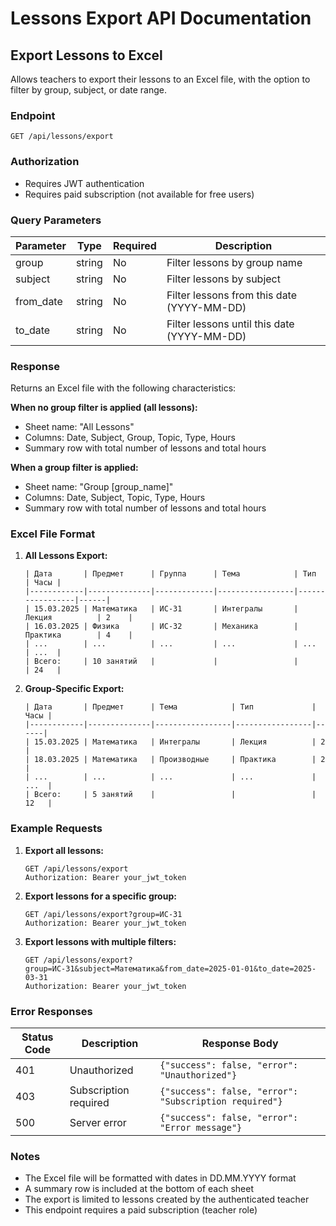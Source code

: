 # Lessons Export API Documentation

## Export Lessons to Excel

Allows teachers to export their lessons to an Excel file, with the option to filter by group, subject, or date range.

### Endpoint

```
GET /api/lessons/export
```

### Authorization

- Requires JWT authentication
- Requires paid subscription (not available for free users)

### Query Parameters

| Parameter  | Type   | Required | Description                                   |
|------------|--------|----------|-----------------------------------------------|
| group      | string | No       | Filter lessons by group name                  |
| subject    | string | No       | Filter lessons by subject                     |
| from_date  | string | No       | Filter lessons from this date (YYYY-MM-DD)    |
| to_date    | string | No       | Filter lessons until this date (YYYY-MM-DD)   |

### Response

Returns an Excel file with the following characteristics:

**When no group filter is applied (all lessons):**
- Sheet name: "All Lessons"
- Columns: Date, Subject, Group, Topic, Type, Hours
- Summary row with total number of lessons and total hours

**When a group filter is applied:**
- Sheet name: "Group [group_name]"
- Columns: Date, Subject, Topic, Type, Hours
- Summary row with total number of lessons and total hours

### Excel File Format

1. **All Lessons Export:**
   ```
   | Дата       | Предмет      | Группа      | Тема            | Тип             | Часы |
   |------------|--------------|-------------|-----------------|-----------------|------|
   | 15.03.2025 | Математика   | ИС-31       | Интегралы       | Лекция          | 2    |
   | 16.03.2025 | Физика       | ИС-32       | Механика        | Практика        | 4    |
   | ...        | ...          | ...         | ...             | ...             | ...  |
   | Всего:     | 10 занятий   |             |                 |                 | 24   |
   ```

2. **Group-Specific Export:**
   ```
   | Дата       | Предмет      | Тема            | Тип             | Часы |
   |------------|--------------|-----------------|-----------------|------|
   | 15.03.2025 | Математика   | Интегралы       | Лекция          | 2    |
   | 18.03.2025 | Математика   | Производные     | Практика        | 2    |
   | ...        | ...          | ...             | ...             | ...  |
   | Всего:     | 5 занятий    |                 |                 | 12   |
   ```

### Example Requests

1. **Export all lessons:**
   ```
   GET /api/lessons/export
   Authorization: Bearer your_jwt_token
   ```

2. **Export lessons for a specific group:**
   ```
   GET /api/lessons/export?group=ИС-31
   Authorization: Bearer your_jwt_token
   ```

3. **Export lessons with multiple filters:**
   ```
   GET /api/lessons/export?group=ИС-31&subject=Математика&from_date=2025-01-01&to_date=2025-03-31
   Authorization: Bearer your_jwt_token
   ```

### Error Responses

| Status Code | Description           | Response Body                                  |
|-------------|-----------------------|-----------------------------------------------|
| 401         | Unauthorized          | `{"success": false, "error": "Unauthorized"}` |
| 403         | Subscription required | `{"success": false, "error": "Subscription required"}` |
| 500         | Server error          | `{"success": false, "error": "Error message"}` |

### Notes

- The Excel file will be formatted with dates in DD.MM.YYYY format
- A summary row is included at the bottom of each sheet
- The export is limited to lessons created by the authenticated teacher
- This endpoint requires a paid subscription (teacher role)